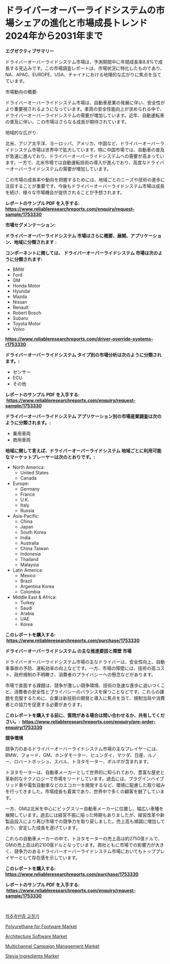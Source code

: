 <p><h1>ドライバーオーバーライドシステムの市場シェアの進化と市場成長トレンド2024年から2031年まで</h1></p><p><strong>エグゼクティブサマリー</strong></p>
<p><p>ドライバーオーバーライドシステム市場は、予測期間中に年間成長率8.8%で成長する見込みです。この市場調査レポートは、市場状況に特化したものであり、NA、APAC、EUROPE、USA、チャイナにおける地理的な広がりに焦点を当てています。</p><p>市場動向の概要:</p><p>ドライバーオーバーライドシステム市場は、自動車産業の発展に伴い、安全性がより重要視されるようになっています。車両の安全性能向上が求められる中で、ドライバーオーバーライドシステムの需要が増加しています。近年、自動運転車の普及に伴い、この市場はさらなる成長が期待されています。</p><p>地域的な広がり:</p><p>北米、アジア太平洋、ヨーロッパ、アメリカ、中国など、ドライバーオーバーライドシステム市場は世界中で拡大しています。特に中国市場では、自動車の普及が急速に進んでおり、ドライバーオーバーライドシステムへの需要が高まっています。一方で、北米市場では自動運転技術の導入が進んでおり、高度なドライバーオーバーライドシステムの需要が増加しています。</p><p>この市場の成長率や動向を把握するためには、地域ごとのニーズや技術の進歩に注目することが重要です。今後もドライバーオーバーライドシステム市場は成長を続け、様々な市場機会が提供されることが予想されます。</p></p>
<p><strong>レポートのサンプル PDF を入手する: <a href="https://www.reliableresearchreports.com/enquiry/request-sample/1753330">https://www.reliableresearchreports.com/enquiry/request-sample/1753330</a></strong></p>
<p><strong>市場セグメンテーション:</strong></p>
<p><strong> ドライバーオーバーライドシステム 市場はさらに概要、展開、アプリケーション、地域に分類されます :</strong></p>
<p><strong>コンポーネントに関しては、 ドライバーオーバーライドシステム 市場は次のように分類されます: &nbsp;</strong></p>
<p><ul><li>BMW</li><li>Ford</li><li>GM</li><li>Honda Motor</li><li>Hyundai</li><li>Mazda</li><li>Nissan</li><li>Renault</li><li>Robert Bosch</li><li>Subaru</li><li>Toyota Motor</li><li>Volvo</li></ul></p>
<p><strong><a href="https://www.reliableresearchreports.com/driver-override-systems-r1753330">https://www.reliableresearchreports.com/driver-override-systems-r1753330</a></strong></p>
<p><strong> ドライバーオーバーライドシステム タイプ別の市場分析は次のように分類されます。:</strong></p>
<p><ul><li>センサー</li><li>ECU</li><li>その他</li></ul></p>
<p><strong>レポートのサンプル PDF を入手する: &nbsp;<a href="https://www.reliableresearchreports.com/enquiry/request-sample/1753330">https://www.reliableresearchreports.com/enquiry/request-sample/1753330</a></strong></p>
<p><strong> ドライバーオーバーライドシステム アプリケーション別の市場産業調査は次のように分類されます。:</strong></p>
<p><ul><li>乗用車両</li><li>商用車両</li></ul></p>
<p><strong>地域に関して言えば、ドライバーオーバーライドシステム 地域ごとに利用可能なマーケットプレーヤーは次のとおりです。:</strong></p>
<p><ul>
    <li>
        North America:
        <ul>
            <li>United States</li>
            <li>Canada</li>
        </ul>
    </li>
    <li>
        Europe:
        <ul>
            <li>Germany</li>
            <li>France</li>
            <li>U.K.</li>
            <li>Italy</li>
            <li>Russia</li>
        </ul>
    </li>
    <li>
        Asia-Pacific:
        <ul>
            <li>China</li>
            <li>Japan</li>
            <li>South Korea</li>
            <li>India</li>
            <li>Australia</li>
            <li>China Taiwan</li>
            <li>Indonesia</li>
            <li>Thailand</li>
            <li>Malaysia</li>
        </ul>
    </li>
    <li>
        Latin America:
        <ul>
            <li>Mexico</li>
            <li>Brazil</li>
            <li>Argentina Korea</li>
            <li>Colombia</li>
        </ul>
    </li>
    <li>
        Middle East & Africa:
        <ul>
            <li>Turkey</li>
            <li>Saudi</li>
            <li>Arabia</li>
            <li>UAE</li>
            <li>Korea</li>
        </ul>
    </li>
    </ul></p>
<p><strong>このレポートを購入する: &nbsp;<a href="https://www.reliableresearchreports.com/purchase/1753330">https://www.reliableresearchreports.com/purchase/1753330</a></strong></p>
<p><strong>ドライバーオーバーライドシステム の主な推進要因と障壁 市場</strong></p>
<p><p>ドライバーオーバーライドシステム市場の主なドライバーは、安全性向上、自動車事故の予防、運転効率の向上などです。一方、市場の障壁には、技術の高コスト、政府規制の不明瞭さ、消費者のプライバシーへの懸念などがあります。</p><p>市場で直面する課題は、競争が激しい競争環境、技術の急速な進歩に追いつくこと、消費者の安全性とプライバシーのバランスを保つことなどです。これらの課題を克服するために、企業は新技術の開発と導入に焦点を当て、規制当局や消費者との協力を促進する必要があります。</p></p>
<p><strong>このレポートを購入する前に、質問がある場合は問い合わせるか、共有してください。:&nbsp; <a href="https://www.reliableresearchreports.com/enquiry/pre-order-enquiry/1753330">https://www.reliableresearchreports.com/enquiry/pre-order-enquiry/1753330</a></strong></p>
<p><strong>競争環境</strong></p>
<p><p>競争力のあるドライバーオーバーライドシステム市場の主なプレイヤーには、BMW、フォード、GM、ホンダモーター、ヒュンダイ、マツダ、日産、ルノー、ロバートボッシュ、スバル、トヨタモーター、ボルボが含まれます。</p><p>トヨタモーターは、自動車メーカーとして世界的に知られており、豊富な歴史と革新的なテクノロジーで市場をリードしています。過去には、プラグインハイブリッド車や電気自動車などのエコカーを開発するなど、環境に配慮した取り組みを行ってきました。市場成長も着実であり、世界中で多くの顧客を魅了しています。</p><p>一方、GMは北米を中心にビッグスリー自動車メーカーに位置し、幅広い車種を展開しています。過去には経営不振に陥った時期もありましたが、経営改革や新製品投入により再び市場での競争力を取り戻しました。売上高も順調に増加しており、安定した成長を遂げています。</p><p>これらの自動車メーカーの中で、トヨタモーターの売上高は約2750億ドルで、GMの売上高は約2100億ドルとなっています。両社ともに市場での影響力が大きく、競争力のあるドライバーオーバーライドシステム市場においてもトッププレイヤーとして存在感を示しています。</p></p>
<p><strong>このレポートを購入する: &nbsp; <a href="https://www.reliableresearchreports.com/purchase/1753330">https://www.reliableresearchreports.com/purchase/1753330</a></strong></p>
<p><strong>レポートのサンプル PDF を入手する: &nbsp;<a href="https://www.reliableresearchreports.com/enquiry/request-sample/1753330">https://www.reliableresearchreports.com/enquiry/request-sample/1753330</a></strong><strong></strong></p>
<p>&nbsp;</p>
<p><p><a href="https://github.com/KellyLyncyh543964/Market-Research-Report-List-1/blob/main/896269323482.md">척추측만증 교정기</a></p><p><a href="https://www.linkedin.com/pulse/polyurethane-footware-market-research-report-key-successful-xp56e?trackingId=Cd%2Bib2JWrabyyxZl2Xszmg%3D%3D">Polyurethane for Footware Market</a></p><p><a href="https://github.com/markusgodoy/Market-Research-Report-List-2/blob/main/architecture-software-market.md">Architecture Software Market</a></p><p><a href="https://github.com/luckyshygirl/Market-Research-Report-List-4/blob/main/multichannel-campaign-management-market.md">Multichannel Campaign Management Market</a></p><p><a href="https://issuu.com/reportprime-2/docs/stevia-ingredients-market-size-2030.pptx">Stevia Ingredients Market</a></p></p>